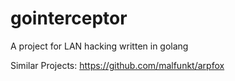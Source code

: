# gointerceptor
A project for LAN hacking written in golang

Similar Projects:
https://github.com/malfunkt/arpfox
